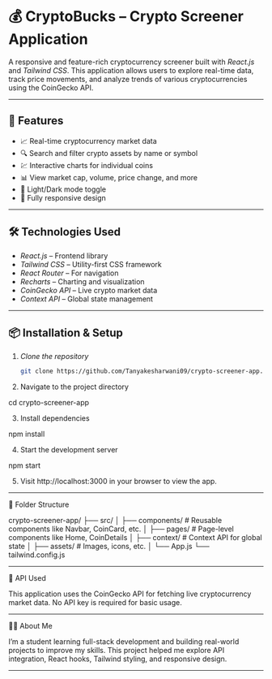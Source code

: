 # 💰 CryptoBucks – Crypto Screener Application

A responsive and feature-rich cryptocurrency screener built with *React.js* and *Tailwind CSS*. This application allows users to explore real-time data, track price movements, and analyze trends of various cryptocurrencies using the CoinGecko API.

---

## 🚀 Features

- 📈 Real-time cryptocurrency market data
- 🔍 Search and filter crypto assets by name or symbol
- 💹 Interactive charts for individual coins
- 📊 View market cap, volume, price change, and more
- 🌙 Light/Dark mode toggle
- 📱 Fully responsive design

---

## 🛠 Technologies Used

- *React.js* – Frontend library
- *Tailwind CSS* – Utility-first CSS framework
- *React Router* – For navigation
- *Recharts* – Charting and visualization
- *CoinGecko API* – Live crypto market data
- *Context API* – Global state management

---

## 📦 Installation & Setup

1. *Clone the repository*
   ```bash
   git clone https://github.com/Tanyakesharwani09/crypto-screener-app.git

2. Navigate to the project directory

cd crypto-screener-app


3. Install dependencies

npm install


4. Start the development server

npm start


5. Visit http://localhost:3000 in your browser to view the app.




---

📁 Folder Structure

crypto-screener-app/
├── src/
│   ├── components/      # Reusable components like Navbar, CoinCard, etc.
│   ├── pages/           # Page-level components like Home, CoinDetails
│   ├── context/         # Context API for global state
│   ├── assets/          # Images, icons, etc.
│   └── App.js
└── tailwind.config.js


---

📌 API Used

This application uses the CoinGecko API for fetching live cryptocurrency market data.
No API key is required for basic usage.


---


🙋‍♀ About Me

I’m a student learning full-stack development and building real-world projects to improve my skills.
This project helped me explore API integration, React hooks, Tailwind styling, and responsive design.


---
